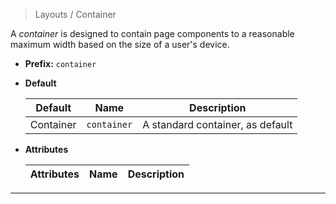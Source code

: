 > Layouts / Container

A *container* is designed to contain page components to a reasonable maximum width based on the size of a user's device.

* **Prefix:** `container`
* **Default**

    | Default | Name | Description |
    |---|---|---|
    | Container | `container` | A standard container, as default |

* **Attributes**

    | Attributes | Name | Description |
    |---|---|---|

---
